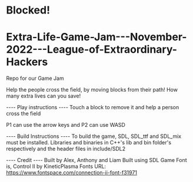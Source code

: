 # Blocked!
# Extra-Life-Game-Jam---November-2022---League-of-Extraordinary-Hackers
Repo for our Game Jam

Help the people cross the field, by moving blocks from their path!
How many extra lives can you save!

---- Play instructions ----
Touch a block to remove it and help a person cross the field

P1 can use the arrow keys and P2 can use WASD

---- Build Instructions ----
To build the game, SDL, SDL_ttf and SDL_mix must be installed. Libraries and binaries in C++'s lib and bin folder's respectively and the header files in include/SDL2

---- Credit ----
Built by Alex, Anthony and Liam
Built using SDL
Game Font is,
    Control II by KineticPlasma Fonts
    URL: https://www.fontspace.com/connection-ii-font-f31971
